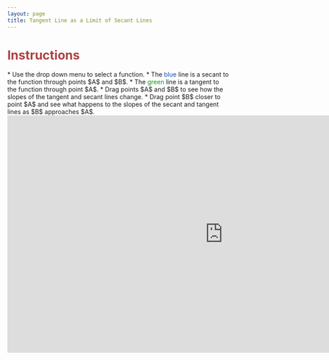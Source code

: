 ```yaml
---
layout: page
title: Tangent Line as a Limit of Secant Lines
---
```


<h1> <font color="#ac4142">Instructions</font></h1>
* Use the drop down menu to select a function.
* The <font color="#1551b5">blue</font> line is a secant to the function through points $A$ and $B$.
* The <font color="#0a971e">green</font> line is a tangent to the function through point $A$.
* Drag points $A$ and $B$ to see how the slopes of the tangent and secant lines change.
* Drag point $B$ closer to point $A$ and see what happens to the slopes of the secant and tangent lines as $B$ approaches $A$.

<iframe scrolling="no" src="https://tube.geogebra.org/material/iframe/id/109510/width/980/height/540/border/888888/rc/true/ai/false/sdz/true/smb/false/stb/false/stbh/true/ld/true/sri/true/at/preferhtml5" width="980px" height="540px" style="border:0px;"> </iframe>



